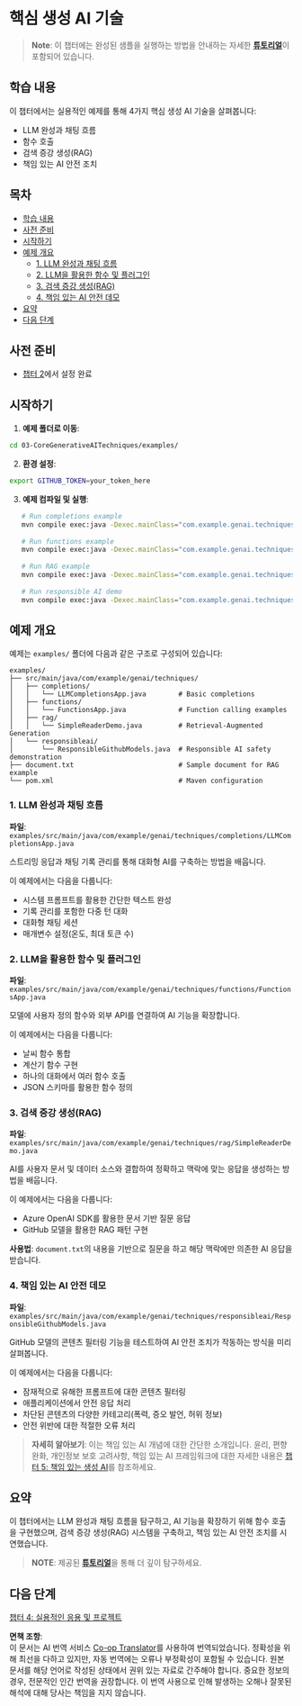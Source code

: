 <!--
CO_OP_TRANSLATOR_METADATA:
{
  "original_hash": "0a27b17f64f598a80b72d93b98b7ed04",
  "translation_date": "2025-07-21T16:02:01+00:00",
  "source_file": "03-CoreGenerativeAITechniques/README.md",
  "language_code": "ko"
}
-->
# 핵심 생성 AI 기술

>**Note**: 이 챕터에는 완성된 샘플을 실행하는 방법을 안내하는 자세한 [**튜토리얼**](./TUTORIAL.md)이 포함되어 있습니다.

## 학습 내용
이 챕터에서는 실용적인 예제를 통해 4가지 핵심 생성 AI 기술을 살펴봅니다:
- LLM 완성과 채팅 흐름
- 함수 호출
- 검색 증강 생성(RAG)
- 책임 있는 AI 안전 조치

## 목차

- [학습 내용](../../../03-CoreGenerativeAITechniques)
- [사전 준비](../../../03-CoreGenerativeAITechniques)
- [시작하기](../../../03-CoreGenerativeAITechniques)
- [예제 개요](../../../03-CoreGenerativeAITechniques)
  - [1. LLM 완성과 채팅 흐름](../../../03-CoreGenerativeAITechniques)
  - [2. LLM을 활용한 함수 및 플러그인](../../../03-CoreGenerativeAITechniques)
  - [3. 검색 증강 생성(RAG)](../../../03-CoreGenerativeAITechniques)
  - [4. 책임 있는 AI 안전 데모](../../../03-CoreGenerativeAITechniques)
- [요약](../../../03-CoreGenerativeAITechniques)
- [다음 단계](../../../03-CoreGenerativeAITechniques)

## 사전 준비

- [챕터 2](../../../02-SetupDevEnvironment)에서 설정 완료

## 시작하기

1. **예제 폴더로 이동**:  
```bash
cd 03-CoreGenerativeAITechniques/examples/
```  
2. **환경 설정**:  
```bash
export GITHUB_TOKEN=your_token_here
```  
3. **예제 컴파일 및 실행**:  
```bash
   # Run completions example
   mvn compile exec:java -Dexec.mainClass="com.example.genai.techniques.completions.LLMCompletionsApp"
   
   # Run functions example  
   mvn compile exec:java -Dexec.mainClass="com.example.genai.techniques.functions.FunctionsApp"
   
   # Run RAG example
   mvn compile exec:java -Dexec.mainClass="com.example.genai.techniques.rag.SimpleReaderDemo"
   
   # Run responsible AI demo
   mvn compile exec:java -Dexec.mainClass="com.example.genai.techniques.responsibleai.ResponsibleGithubModels"
   ```  

## 예제 개요

예제는 `examples/` 폴더에 다음과 같은 구조로 구성되어 있습니다:

```
examples/
├── src/main/java/com/example/genai/techniques/
│   ├── completions/
│   │   └── LLMCompletionsApp.java        # Basic completions 
│   ├── functions/
│   │   └── FunctionsApp.java             # Function calling examples
│   ├── rag/
│   │   └── SimpleReaderDemo.java         # Retrieval-Augmented Generation
│   └── responsibleai/
│       └── ResponsibleGithubModels.java  # Responsible AI safety demonstration
├── document.txt                          # Sample document for RAG example
└── pom.xml                               # Maven configuration
```  

### 1. LLM 완성과 채팅 흐름
**파일**: `examples/src/main/java/com/example/genai/techniques/completions/LLMCompletionsApp.java`

스트리밍 응답과 채팅 기록 관리를 통해 대화형 AI를 구축하는 방법을 배웁니다.

이 예제에서는 다음을 다룹니다:
- 시스템 프롬프트를 활용한 간단한 텍스트 완성
- 기록 관리를 포함한 다중 턴 대화
- 대화형 채팅 세션
- 매개변수 설정(온도, 최대 토큰 수)

### 2. LLM을 활용한 함수 및 플러그인
**파일**: `examples/src/main/java/com/example/genai/techniques/functions/FunctionsApp.java`

모델에 사용자 정의 함수와 외부 API를 연결하여 AI 기능을 확장합니다.

이 예제에서는 다음을 다룹니다:
- 날씨 함수 통합
- 계산기 함수 구현  
- 하나의 대화에서 여러 함수 호출
- JSON 스키마를 활용한 함수 정의

### 3. 검색 증강 생성(RAG)
**파일**: `examples/src/main/java/com/example/genai/techniques/rag/SimpleReaderDemo.java`

AI를 사용자 문서 및 데이터 소스와 결합하여 정확하고 맥락에 맞는 응답을 생성하는 방법을 배웁니다.

이 예제에서는 다음을 다룹니다:
- Azure OpenAI SDK를 활용한 문서 기반 질문 응답
- GitHub 모델을 활용한 RAG 패턴 구현

**사용법**: `document.txt`의 내용을 기반으로 질문을 하고 해당 맥락에만 의존한 AI 응답을 받습니다.

### 4. 책임 있는 AI 안전 데모
**파일**: `examples/src/main/java/com/example/genai/techniques/responsibleai/ResponsibleGithubModels.java`

GitHub 모델의 콘텐츠 필터링 기능을 테스트하여 AI 안전 조치가 작동하는 방식을 미리 살펴봅니다.

이 예제에서는 다음을 다룹니다:
- 잠재적으로 유해한 프롬프트에 대한 콘텐츠 필터링
- 애플리케이션에서 안전 응답 처리
- 차단된 콘텐츠의 다양한 카테고리(폭력, 증오 발언, 허위 정보)
- 안전 위반에 대한 적절한 오류 처리

> **자세히 알아보기**: 이는 책임 있는 AI 개념에 대한 간단한 소개입니다. 윤리, 편향 완화, 개인정보 보호 고려사항, 책임 있는 AI 프레임워크에 대한 자세한 내용은 [챕터 5: 책임 있는 생성 AI](../05-ResponsibleGenAI/README.md)를 참조하세요.

## 요약

이 챕터에서는 LLM 완성과 채팅 흐름을 탐구하고, AI 기능을 확장하기 위해 함수 호출을 구현했으며, 검색 증강 생성(RAG) 시스템을 구축하고, 책임 있는 AI 안전 조치를 시연했습니다.

> **NOTE**: 제공된 [**튜토리얼**](./TUTORIAL.md)을 통해 더 깊이 탐구하세요.

## 다음 단계

[챕터 4: 실용적인 응용 및 프로젝트](../04-PracticalSamples/README.md)

**면책 조항**:  
이 문서는 AI 번역 서비스 [Co-op Translator](https://github.com/Azure/co-op-translator)를 사용하여 번역되었습니다. 정확성을 위해 최선을 다하고 있지만, 자동 번역에는 오류나 부정확성이 포함될 수 있습니다. 원본 문서를 해당 언어로 작성된 상태에서 권위 있는 자료로 간주해야 합니다. 중요한 정보의 경우, 전문적인 인간 번역을 권장합니다. 이 번역 사용으로 인해 발생하는 오해나 잘못된 해석에 대해 당사는 책임을 지지 않습니다.